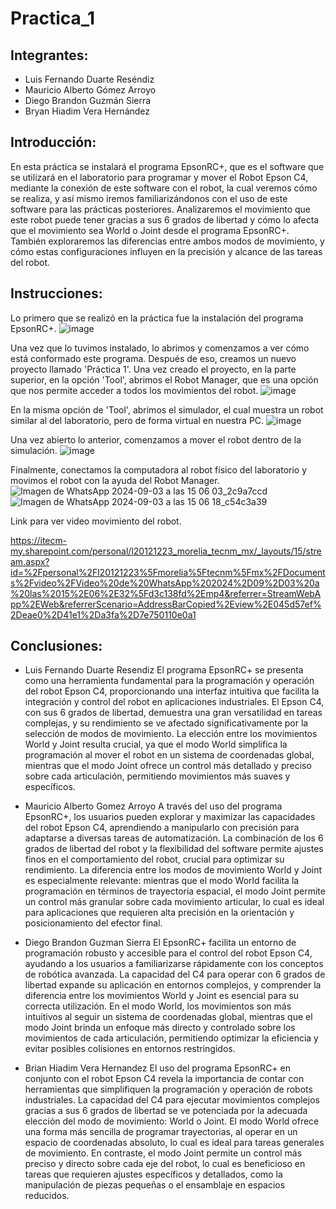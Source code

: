 # Practica_1
## Integrantes:

- Luis Fernando Duarte Reséndiz
- Mauricio Alberto Gómez Arroyo
- Diego Brandon Guzmán Sierra
- Bryan Hiadim Vera Hernández

## Introducción:
En esta práctica se instalará el programa EpsonRC+, que es el software que se utilizará en el laboratorio para programar y mover el Robot Epson C4, mediante la conexión de este software con el robot, la cual veremos cómo se realiza, y así mismo iremos familiarizándonos con el uso de este software para las prácticas posteriores.
Analizaremos el movimiento que este robot puede tener gracias a sus 6 grados de libertad y cómo lo afecta que el movimiento sea World o Joint desde el programa EpsonRC+. También exploraremos las diferencias entre ambos modos de movimiento, y cómo estas configuraciones influyen en la precisión y alcance de las tareas del robot.

## Instrucciones:
Lo primero que se realizó en la práctica fue la instalación del programa EpsonRC+.
![image](https://github.com/user-attachments/assets/1357df58-7843-413e-9cf4-8de535069584)

Una vez que lo tuvimos instalado, lo abrimos y comenzamos a ver cómo está conformado este programa. Después de eso, creamos un nuevo proyecto llamado 'Práctica 1'. Una vez creado el proyecto, en la parte superior, en la opción 'Tool', abrimos el Robot Manager, que es una opción que nos permite acceder a todos los movimientos del robot.
![image](https://github.com/user-attachments/assets/25922188-19b1-44c0-9186-3944c36c8b1a)

En la misma opción de 'Tool', abrimos el simulador, el cual muestra un robot similar al del laboratorio, pero de forma virtual en nuestra PC.
![image](https://github.com/user-attachments/assets/65353088-9a9f-43c5-8478-e64809f04046)

Una vez abierto lo anterior, comenzamos a mover el robot dentro de la simulación. 
![image](https://github.com/user-attachments/assets/8ff696b1-6589-4ce9-b12a-fe6457c42dcc)

Finalmente, conectamos la computadora al robot físico del laboratorio y movimos el robot con la ayuda del Robot Manager.
![Imagen de WhatsApp 2024-09-03 a las 15 06 03_2c9a7ccd](https://github.com/user-attachments/assets/9c7c567c-ad94-4467-b56f-268179fa3872)
![Imagen de WhatsApp 2024-09-03 a las 15 06 18_c54c3a39](https://github.com/user-attachments/assets/7eab8a6a-0a6e-41f5-950a-6714d807d15e)

Link para ver video movimiento del robot.

https://itecm-my.sharepoint.com/personal/l20121223_morelia_tecnm_mx/_layouts/15/stream.aspx?id=%2Fpersonal%2Fl20121223%5Fmorelia%5Ftecnm%5Fmx%2FDocuments%2Fvideo%2FVideo%20de%20WhatsApp%202024%2D09%2D03%20a%20las%2015%2E06%2E32%5Fd3c138fd%2Emp4&referrer=StreamWebApp%2EWeb&referrerScenario=AddressBarCopied%2Eview%2E045d57ef%2Deae0%2D41e1%2Da3fa%2D7e750110e0a1


## Conclusiones:
- Luis Fernando Duarte Resendiz
El programa EpsonRC+ se presenta como una herramienta fundamental para la programación y operación del robot Epson C4, proporcionando una interfaz intuitiva que facilita la integración y control del robot en aplicaciones industriales. El Epson C4, con sus 6 grados de libertad, demuestra una gran versatilidad en tareas complejas, y su rendimiento se ve afectado significativamente por la selección de modos de movimiento. La elección entre los movimientos World y Joint resulta crucial, ya que el modo World simplifica la programación al mover el robot en un sistema de coordenadas global, mientras que el modo Joint ofrece un control más detallado y preciso sobre cada articulación, permitiendo movimientos más suaves y específicos.

- Mauricio Alberto Gomez Arroyo
A través del uso del programa EpsonRC+, los usuarios pueden explorar y maximizar las capacidades del robot Epson C4, aprendiendo a manipularlo con precisión para adaptarse a diversas tareas de automatización. La combinación de los 6 grados de libertad del robot y la flexibilidad del software permite ajustes finos en el comportamiento del robot, crucial para optimizar su rendimiento. La diferencia entre los modos de movimiento World y Joint es especialmente relevante: mientras que el modo World facilita la programación en términos de trayectoria espacial, el modo Joint permite un control más granular sobre cada movimiento articular, lo cual es ideal para aplicaciones que requieren alta precisión en la orientación y posicionamiento del efector final.

- Diego Brandon Guzman Sierra
El EpsonRC+ facilita un entorno de programación robusto y accesible para el control del robot Epson C4, ayudando a los usuarios a familiarizarse rápidamente con los conceptos de robótica avanzada. La capacidad del C4 para operar con 6 grados de libertad expande su aplicación en entornos complejos, y comprender la diferencia entre los movimientos World y Joint es esencial para su correcta utilización. En el modo World, los movimientos son más intuitivos al seguir un sistema de coordenadas global, mientras que el modo Joint brinda un enfoque más directo y controlado sobre los movimientos de cada articulación, permitiendo optimizar la eficiencia y evitar posibles colisiones en entornos restringidos.

- Brian Hiadim Vera Hernandez
El uso del programa EpsonRC+ en conjunto con el robot Epson C4 revela la importancia de contar con herramientas que simplifiquen la programación y operación de robots industriales. La capacidad del C4 para ejecutar movimientos complejos gracias a sus 6 grados de libertad se ve potenciada por la adecuada elección del modo de movimiento: World o Joint. El modo World ofrece una forma más sencilla de programar trayectorias, al operar en un espacio de coordenadas absoluto, lo cual es ideal para tareas generales de movimiento. En contraste, el modo Joint permite un control más preciso y directo sobre cada eje del robot, lo cual es beneficioso en tareas que requieren ajustes específicos y detallados, como la manipulación de piezas pequeñas o el ensamblaje en espacios reducidos.
